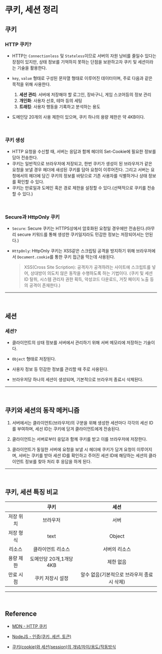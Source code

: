 # 쿠키, 세션 정리

## 쿠키

### HTTP 쿠키?

- HTTP는 `Connectionless` 및  `Stateless`이므로 서버의 자원 낭비를 줄일수 있다는 장점이 있지만, 상태 정보를 기억하지 못하는 단점을 보완하고자 쿠키 및 세션이라는 기술을 활용한다.
- `key`, `value` 형태로 구성된 문자열 형태로 이루어진 데이터이며, 주로 다음과 같은 목적을 위해 사용한다.
  1. **세션 관리**: 서버에 저장해야 할 로그인, 장바구니, 게임 스코어등의 정보 관리
  2. **개인화**: 사용자 선호, 테마 등의 세팅
  3. **트래킹**: 사용자 행동을 기록하고 분석하는 용도

- 도메인당 20개의 사용 제한이 있으며, 쿠키 하나의 용량 제한은 약 4KB이다.
  
<br/>

### 쿠키 생성

- HTTP 요청을 수신할 때, 서버는 응답과 함께 헤더의 Set-Cookie에 필요한 정보를 담아 전송한다.
- 쿠키는 일반적으로 브라우저에 저장되고, 한번 쿠키가 생성이 된 브라우저가 같은 요청을 보낼 경우 헤더에 새성된 쿠키를 담아 요청이 이루어진다. 그리고 서버는 요청에서의 헤더에 담긴 쿠키의 정보를 바탕으로 기존 사용자를 식별하거나 상태 정보를 확인할 수 있다.
- 쿠키는 만료일과 도메인 혹은 경로 제한을 설정할 수 있다.(선택적으로 쿠키를 전송할 수 있다.)

<br/>

### Secure과 HttpOnly 쿠키

- `Secure`: Secure 쿠키는 HTTPS상에서 암호화된 요청일 경우에만 전송된다.(아무리 secure 키워드를 통해 생성한 쿠키일지라도 민감한 정보는 저장되어서는 안된다.)
- `HttpOnly`: HttpOnly 쿠키는 XSS같은 스크립팅 공격을 방지하기 위해 브라우저에서 `Document.cookie`를 통한 쿠키 접근을 막는데 사용된다.
  
  > XSS(Cross Site Scription): 공격자가 공격하려는 사이트에 스크립트를 넣어, 상대방이 의도치 않은 동작을 수행하도록 하는 기법이다. (쿠키 및 세션 ID 탈취, 시스템 관리자 권한 획득, 악성코드 다운로드, 거짓 페이지 노출 등의 공격이 존재한다.)

---
<br/>

## 세션

### 세션?

- 클라이언트의 상태 정보를 서버에서 관리하기 위해 서버 메모리에 저장하는 기술이다.

- `Object` 형태로 저장된다.
- 사용자 정보 등 민감한 정보를 관리할 때 주로 사용된다.
- 브라우저당 하나의 세션이 생성되며, 기본적으로 브라우저 종료시 삭제된다.

---
<br/>

## 쿠키와 세션의 동작 메커니즘

1. 서버에서는 클라이언트(브라우저)의 구분을 위해 생성한 세션마다 각각의 세선 ID를 부여하며, 세선 ID는 쿠키에 담겨 클라이언트에게 전송된다.

2. 클라이언트는 서버로부터 응답과 함께 쿠키를 받고 이를 브라우저에 저장한다.

3. 클라이언트가 동일한 서버에 요청을 보낼 시 헤더에 쿠키가 담겨 요청이 이루어지며, 서버는 쿠키를 받아 세션 ID를 확인하고 주어진 세션 ID에 해당하는 세션의 클라이언트 정보를 찾아 처리 후 응답을 하게 된다.

---
<br/>

## 쿠키, 세션 특징 비교

||쿠키|세션|
|:---:|:---:|:---:|
|저장 위치|브라우저|서버|
|저장 형식|text|Object|
|리소스|클라이언트 리소스|서버의 리소스|
|용량 제한|도메인당 20개,1개당 4KB|제한 없음|
|만료 시점|쿠키 저장시 설정|알수 없음(기본적으로 브라우저 종료시 삭제)|

---
<br/>

## Reference

- [MDN - HTTP 쿠키](https://developer.mozilla.org/ko/docs/Web/HTTP/Cookies)

- [NodeJS - 인증(쿠키, 세션, 토큰)](https://velog.io/@neity16/NodeJS-%EC%9D%B8%EC%A6%9D%EC%BF%A0%ED%82%A4-%EC%84%B8%EC%85%98-%ED%86%A0%ED%81%B0)

- [쿠키(cookie)와 세션(session)의 개념/차이/용도/작동방식](https://devuna.tistory.com/23)
